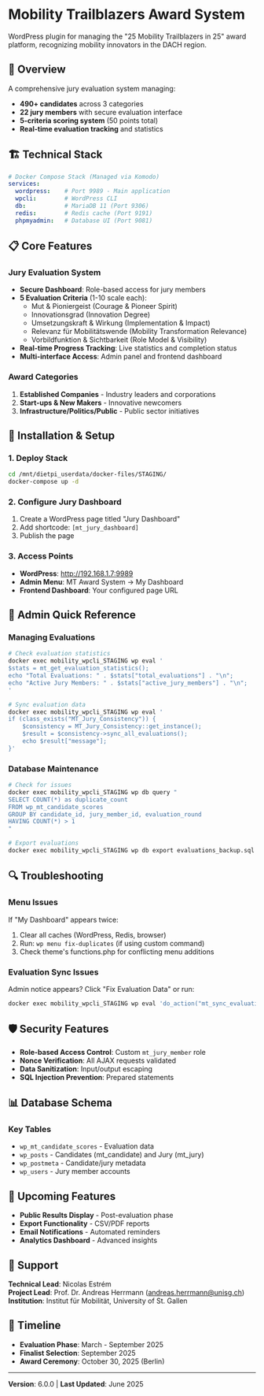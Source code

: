 # Mobility Trailblazers Award System

WordPress plugin for managing the "25 Mobility Trailblazers in 25" award platform, recognizing mobility innovators in the DACH region.

## 🚀 Overview

A comprehensive jury evaluation system managing:
- **490+ candidates** across 3 categories
- **22 jury members** with secure evaluation interface
- **5-criteria scoring system** (50 points total)
- **Real-time evaluation tracking** and statistics

## 🏗️ Technical Stack

```yaml
# Docker Compose Stack (Managed via Komodo)
services:
  wordpress:    # Port 9989 - Main application
  wpcli:        # WordPress CLI
  db:           # MariaDB 11 (Port 9306)
  redis:        # Redis cache (Port 9191)
  phpmyadmin:   # Database UI (Port 9081)
```

## 📋 Core Features

### Jury Evaluation System
- **Secure Dashboard**: Role-based access for jury members
- **5 Evaluation Criteria** (1-10 scale each):
  - Mut & Pioniergeist (Courage & Pioneer Spirit)
  - Innovationsgrad (Innovation Degree)
  - Umsetzungskraft & Wirkung (Implementation & Impact)
  - Relevanz für Mobilitätswende (Mobility Transformation Relevance)
  - Vorbildfunktion & Sichtbarkeit (Role Model & Visibility)
- **Real-time Progress Tracking**: Live statistics and completion status
- **Multi-interface Access**: Admin panel and frontend dashboard

### Award Categories
1. **Established Companies** - Industry leaders and corporations
2. **Start-ups & New Makers** - Innovative newcomers
3. **Infrastructure/Politics/Public** - Public sector initiatives

## 🔧 Installation & Setup

### 1. Deploy Stack
```bash
cd /mnt/dietpi_userdata/docker-files/STAGING/
docker-compose up -d
```

### 2. Configure Jury Dashboard
1. Create a WordPress page titled "Jury Dashboard"
2. Add shortcode: `[mt_jury_dashboard]`
3. Publish the page

### 3. Access Points
- **WordPress**: http://192.168.1.7:9989
- **Admin Menu**: MT Award System → My Dashboard
- **Frontend Dashboard**: Your configured page URL

## 📝 Admin Quick Reference

### Managing Evaluations
```bash
# Check evaluation statistics
docker exec mobility_wpcli_STAGING wp eval '
$stats = mt_get_evaluation_statistics();
echo "Total Evaluations: " . $stats["total_evaluations"] . "\n";
echo "Active Jury Members: " . $stats["active_jury_members"] . "\n";
'

# Sync evaluation data
docker exec mobility_wpcli_STAGING wp eval '
if (class_exists("MT_Jury_Consistency")) {
    $consistency = MT_Jury_Consistency::get_instance();
    $result = $consistency->sync_all_evaluations();
    echo $result["message"];
}'
```

### Database Maintenance
```bash
# Check for issues
docker exec mobility_wpcli_STAGING wp db query "
SELECT COUNT(*) as duplicate_count 
FROM wp_mt_candidate_scores 
GROUP BY candidate_id, jury_member_id, evaluation_round 
HAVING COUNT(*) > 1
"

# Export evaluations
docker exec mobility_wpcli_STAGING wp db export evaluations_backup.sql --tables=wp_mt_candidate_scores
```

## 🔍 Troubleshooting

### Menu Issues
If "My Dashboard" appears twice:
1. Clear all caches (WordPress, Redis, browser)
2. Run: `wp menu fix-duplicates` (if using custom command)
3. Check theme's functions.php for conflicting menu additions

### Evaluation Sync Issues
Admin notice appears? Click "Fix Evaluation Data" or run:
```bash
docker exec mobility_wpcli_STAGING wp eval 'do_action("mt_sync_evaluations");'
```

## 🛡️ Security Features

- **Role-based Access Control**: Custom `mt_jury_member` role
- **Nonce Verification**: All AJAX requests validated
- **Data Sanitization**: Input/output escaping
- **SQL Injection Prevention**: Prepared statements

## 📊 Database Schema

### Key Tables
- `wp_mt_candidate_scores` - Evaluation data
- `wp_posts` - Candidates (mt_candidate) and Jury (mt_jury)
- `wp_postmeta` - Candidate/jury metadata
- `wp_users` - Jury member accounts

## 🚀 Upcoming Features

- **Public Results Display** - Post-evaluation phase
- **Export Functionality** - CSV/PDF reports
- **Email Notifications** - Automated reminders
- **Analytics Dashboard** - Advanced insights

## 🤝 Support

**Technical Lead**: Nicolas Estrém  
**Project Lead**: Prof. Dr. Andreas Herrmann (andreas.herrmann@unisg.ch)  
**Institution**: Institut für Mobilität, University of St. Gallen

## 📅 Timeline

- **Evaluation Phase**: March - September 2025
- **Finalist Selection**: September 2025
- **Award Ceremony**: October 30, 2025 (Berlin)

---

**Version**: 6.0.0 | **Last Updated**: June 2025
